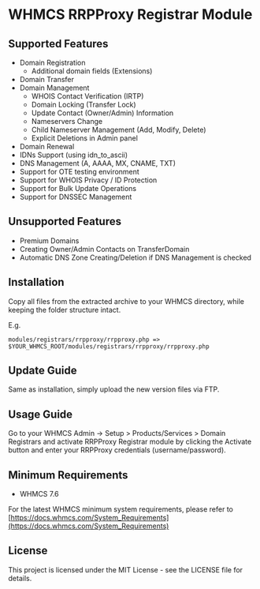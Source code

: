# WHMCS RRPProxy Registrar Module #

## Supported Features ##

* Domain Registration
  * Additional domain fields (Extensions)
* Domain Transfer
* Domain Management
  * WHOIS Contact Verification (IRTP)
  * Domain Locking (Transfer Lock)
  * Update Contact (Owner/Admin) Information
  * Nameservers Change
  * Child Nameserver Management (Add, Modify, Delete)
  * Explicit Deletions in Admin panel
* Domain Renewal
* IDNs Support (using idn_to_ascii)
* DNS Management (A, AAAA, MX, CNAME, TXT)
* Support for OTE testing environment
* Support for WHOIS Privacy / ID Protection
* Support for Bulk Update Operations
* Support for DNSSEC Management

## Unsupported Features ##

* Premium Domains
* Creating Owner/Admin Contacts on TransferDomain
* Automatic DNS Zone Creating/Deletion if DNS Management is checked

## Installation ##

Copy all files from the extracted archive to your WHMCS directory, while keeping the folder structure intact.

E.g.

`modules/registrars/rrpproxy/rrpproxy.php => $YOUR_WHMCS_ROOT/modules/registrars/rrpproxy/rrpproxy.php`

## Update Guide ##

Same as installation, simply upload the new version files via FTP.

## Usage Guide ##

Go to your WHMCS Admin -> Setup > Products/Services > Domain Registrars and activate RRPProxy Registrar module by clicking the Activate button and enter your RRPProxy credentials (username/password).

## Minimum Requirements ##

* WHMCS 7.6

For the latest WHMCS minimum system requirements, please refer to
[https://docs.whmcs.com/System_Requirements](https://docs.whmcs.com/System_Requirements)

## License ##

This project is licensed under the MIT License - see the LICENSE file for details.
